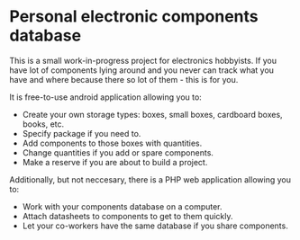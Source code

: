 # Personal electronic components database

This is a small work-in-progress project for electronics hobbyists. If you have lot of components lying around and you never can track what you have and where because there so lot of them - this is for you.

It is free-to-use android application allowing you to:

* Create your own storage types: boxes, small boxes, cardboard boxes, books, etc.
* Specify package if you need to.
* Add components to those boxes with quantities.
* Change quantities if you add or spare components.
* Make a reserve if you are about to build a project.

Additionally, but not neccesary, there is a PHP web application allowing you to:

* Work with your components database on a computer.
* Attach datasheets to components to get to them quickly.
* Let your co-workers have the same database if you share components.
